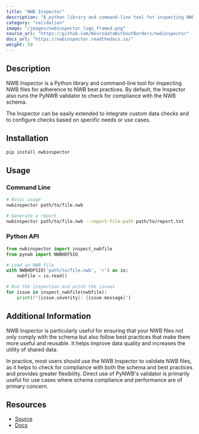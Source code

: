```yaml
---
title: "NWB Inspector"
description: "A python library and command-line tool for inspecting NWB files for adherence to NWB best practices"
category: "validation"
image: "/images/nwbinspector_logo_framed.png"
source_url: "https://github.com/NeurodataWithoutBorders/nwbinspector"
docs_url: "https://nwbinspector.readthedocs.io/"
weight: 50
---
```


## Description

NWB Inspector is a Python library and command-line tool for inspecting NWB files for adherence to NWB best practices. By default, the Inspector also runs the PyNWB validator to check for compliance with the NWB schema.

The Inspector can be easily extended to integrate custom data checks and to configure checks based on specific needs or use cases.

## Installation

```bash
pip install nwbinspector
```

## Usage

### Command Line

```bash
# Basic usage
nwbinspector path/to/file.nwb

# Generate a report
nwbinspector path/to/file.nwb --report-file-path path/to/report.txt
```

### Python API

```python
from nwbinspector import inspect_nwbfile
from pynwb import NWBHDF5IO

# Load an NWB file
with NWBHDF5IO('path/to/file.nwb', 'r') as io:
    nwbfile = io.read()

# Run the inspection and print the issues
for issue in inspect_nwbfile(nwbfile):
    print(f"{issue.severity}: {issue.message}")
```

## Additional Information

NWB Inspector is particularly useful for ensuring that your NWB files not only comply with the schema but also follow best practices that make them more useful and reusable. It helps improve data quality and increases the utility of shared data.

In practice, most users should use the NWB Inspector to validate NWB files, as it helps to check for compliance with both the schema and best practices and provides greater flexibility. Direct use of PyNWB's validator is primarily useful for use cases where schema compliance and performance are of primary concern.

## Resources

* [Source](https://github.com/NeurodataWithoutBorders/nwbinspector)
* [Docs](https://nwbinspector.readthedocs.io/)
